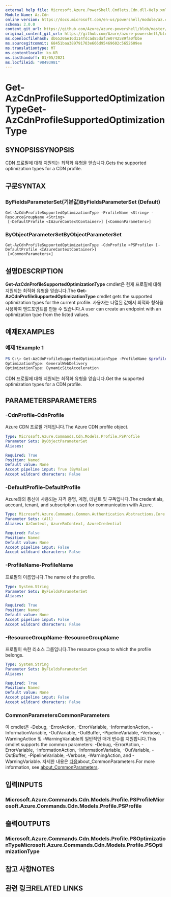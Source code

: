 ```yaml
---
external help file: Microsoft.Azure.PowerShell.Cmdlets.Cdn.dll-Help.xml
Module Name: Az.Cdn
online version: https://docs.microsoft.com/en-us/powershell/module/az.cdn/get-azcdnprofilesupportedoptimizationtype
schema: 2.0.0
content_git_url: https://github.com/Azure/azure-powershell/blob/master/src/Cdn/Cdn/help/Get-AzCdnProfileSupportedOptimizationType.md
original_content_git_url: https://github.com/Azure/azure-powershell/blob/master/src/Cdn/Cdn/help/Get-AzCdnProfileSupportedOptimizationType.md
ms.openlocfilehash: db6520ae16d114fdcad85daf3e0742589fa0fbbe
ms.sourcegitcommit: 68451baa389791703e666d95469602c5652609ee
ms.translationtype: MT
ms.contentlocale: ko-KR
ms.lasthandoff: 01/05/2021
ms.locfileid: "98493981"
---
```

# <span data-ttu-id="02a51-101">Get-AzCdnProfileSupportedOptimizationType</span><span class="sxs-lookup"><span data-stu-id="02a51-101">Get-AzCdnProfileSupportedOptimizationType</span></span>

## <span data-ttu-id="02a51-102">SYNOPSIS</span><span class="sxs-lookup"><span data-stu-id="02a51-102">SYNOPSIS</span></span>
<span data-ttu-id="02a51-103">CDN 프로필에 대해 지원되는 최적화 유형을 얻습니다.</span><span class="sxs-lookup"><span data-stu-id="02a51-103">Gets the supported optimization types for a CDN profile.</span></span>

## <span data-ttu-id="02a51-104">구문</span><span class="sxs-lookup"><span data-stu-id="02a51-104">SYNTAX</span></span>

### <span data-ttu-id="02a51-105">ByFieldsParameterSet(기본값)</span><span class="sxs-lookup"><span data-stu-id="02a51-105">ByFieldsParameterSet (Default)</span></span>
```
Get-AzCdnProfileSupportedOptimizationType -ProfileName <String> -ResourceGroupName <String>
 [-DefaultProfile <IAzureContextContainer>] [<CommonParameters>]
```

### <span data-ttu-id="02a51-106">ByObjectParameterSet</span><span class="sxs-lookup"><span data-stu-id="02a51-106">ByObjectParameterSet</span></span>
```
Get-AzCdnProfileSupportedOptimizationType -CdnProfile <PSProfile> [-DefaultProfile <IAzureContextContainer>]
 [<CommonParameters>]
```

## <span data-ttu-id="02a51-107">설명</span><span class="sxs-lookup"><span data-stu-id="02a51-107">DESCRIPTION</span></span>
<span data-ttu-id="02a51-108">**Get-AzCdnProfileSupportedOptimizationType** cmdlet은 현재 프로필에 대해 지원되는 최적화 유형을 얻습니다.</span><span class="sxs-lookup"><span data-stu-id="02a51-108">The **Get-AzCdnProfileSupportedOptimizationType** cmdlet gets the supported optimization types for the current profile.</span></span> <span data-ttu-id="02a51-109">사용자는 나열된 값에서 최적화 형식을 사용하여 엔드포인트를 만들 수 있습니다.</span><span class="sxs-lookup"><span data-stu-id="02a51-109">A user can create an endpoint with an optimization type from the listed values.</span></span>

## <span data-ttu-id="02a51-110">예제</span><span class="sxs-lookup"><span data-stu-id="02a51-110">EXAMPLES</span></span>

### <span data-ttu-id="02a51-111">예제 1</span><span class="sxs-lookup"><span data-stu-id="02a51-111">Example 1</span></span>
```powershell
PS C:\> Get-AzCdnProfileSupportedOptimizationType -ProfileName $profileName -ResourceGroupName $resourceGroupName
OptimizationType: GeneralWebDelivery
OptimizationType: DynamicSiteAcceleration
```

<span data-ttu-id="02a51-112">CDN 프로필에 대해 지원되는 최적화 유형을 얻습니다.</span><span class="sxs-lookup"><span data-stu-id="02a51-112">Get the supported optimization types for a CDN profile.</span></span>

## <span data-ttu-id="02a51-113">PARAMETERS</span><span class="sxs-lookup"><span data-stu-id="02a51-113">PARAMETERS</span></span>

### <span data-ttu-id="02a51-114">-CdnProfile</span><span class="sxs-lookup"><span data-stu-id="02a51-114">-CdnProfile</span></span>
<span data-ttu-id="02a51-115">Azure CDN 프로필 개체입니다.</span><span class="sxs-lookup"><span data-stu-id="02a51-115">The Azure CDN profile object.</span></span>

```yaml
Type: Microsoft.Azure.Commands.Cdn.Models.Profile.PSProfile
Parameter Sets: ByObjectParameterSet
Aliases:

Required: True
Position: Named
Default value: None
Accept pipeline input: True (ByValue)
Accept wildcard characters: False
```

### <span data-ttu-id="02a51-116">-DefaultProfile</span><span class="sxs-lookup"><span data-stu-id="02a51-116">-DefaultProfile</span></span>
<span data-ttu-id="02a51-117">Azure와의 통신에 사용되는 자격 증명, 계정, 테넌트 및 구독입니다.</span><span class="sxs-lookup"><span data-stu-id="02a51-117">The credentials, account, tenant, and subscription used for communication with Azure.</span></span>

```yaml
Type: Microsoft.Azure.Commands.Common.Authentication.Abstractions.Core.IAzureContextContainer
Parameter Sets: (All)
Aliases: AzContext, AzureRmContext, AzureCredential

Required: False
Position: Named
Default value: None
Accept pipeline input: False
Accept wildcard characters: False
```

### <span data-ttu-id="02a51-118">-ProfileName</span><span class="sxs-lookup"><span data-stu-id="02a51-118">-ProfileName</span></span>
<span data-ttu-id="02a51-119">프로필의 이름입니다.</span><span class="sxs-lookup"><span data-stu-id="02a51-119">The name of the profile.</span></span>

```yaml
Type: System.String
Parameter Sets: ByFieldsParameterSet
Aliases:

Required: True
Position: Named
Default value: None
Accept pipeline input: False
Accept wildcard characters: False
```

### <span data-ttu-id="02a51-120">-ResourceGroupName</span><span class="sxs-lookup"><span data-stu-id="02a51-120">-ResourceGroupName</span></span>
<span data-ttu-id="02a51-121">프로필이 속한 리소스 그룹입니다.</span><span class="sxs-lookup"><span data-stu-id="02a51-121">The resource group to which the profile belongs.</span></span>

```yaml
Type: System.String
Parameter Sets: ByFieldsParameterSet
Aliases:

Required: True
Position: Named
Default value: None
Accept pipeline input: False
Accept wildcard characters: False
```

### <span data-ttu-id="02a51-122">CommonParameters</span><span class="sxs-lookup"><span data-stu-id="02a51-122">CommonParameters</span></span>
<span data-ttu-id="02a51-123">이 cmdlet은 -Debug, -ErrorAction, -ErrorVariable, -InformationAction, -InformationVariable, -OutVariable, -OutBuffer, -PipelineVariable, -Verbose, -WarningAction 및 -WarningVariable의 일반적인 매개 변수를 지원합니다.</span><span class="sxs-lookup"><span data-stu-id="02a51-123">This cmdlet supports the common parameters: -Debug, -ErrorAction, -ErrorVariable, -InformationAction, -InformationVariable, -OutVariable, -OutBuffer, -PipelineVariable, -Verbose, -WarningAction, and -WarningVariable.</span></span> <span data-ttu-id="02a51-124">자세한 내용은 [다음](http://go.microsoft.com/fwlink/?LinkID=113216)about_CommonParameters.</span><span class="sxs-lookup"><span data-stu-id="02a51-124">For more information, see [about_CommonParameters](http://go.microsoft.com/fwlink/?LinkID=113216).</span></span>

## <span data-ttu-id="02a51-125">입력</span><span class="sxs-lookup"><span data-stu-id="02a51-125">INPUTS</span></span>

### <span data-ttu-id="02a51-126">Microsoft.Azure.Commands.Cdn.Models.Profile.PSProfile</span><span class="sxs-lookup"><span data-stu-id="02a51-126">Microsoft.Azure.Commands.Cdn.Models.Profile.PSProfile</span></span>

## <span data-ttu-id="02a51-127">출력</span><span class="sxs-lookup"><span data-stu-id="02a51-127">OUTPUTS</span></span>

### <span data-ttu-id="02a51-128">Microsoft.Azure.Commands.Cdn.Models.Profile.PSOptimizationType</span><span class="sxs-lookup"><span data-stu-id="02a51-128">Microsoft.Azure.Commands.Cdn.Models.Profile.PSOptimizationType</span></span>

## <span data-ttu-id="02a51-129">참고 사항</span><span class="sxs-lookup"><span data-stu-id="02a51-129">NOTES</span></span>

## <span data-ttu-id="02a51-130">관련 링크</span><span class="sxs-lookup"><span data-stu-id="02a51-130">RELATED LINKS</span></span>
